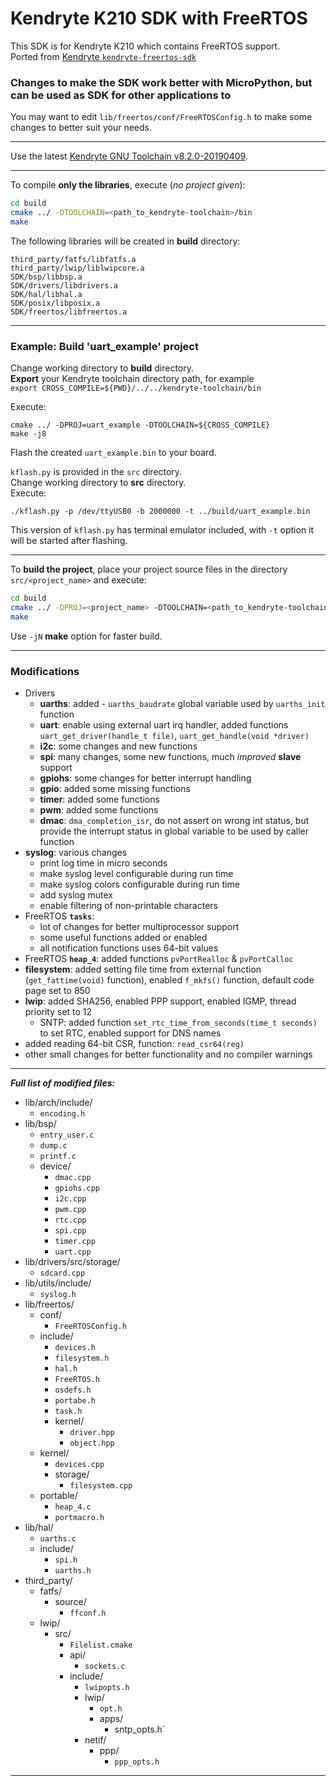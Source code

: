 Kendryte K210 SDK with FreeRTOS
======

This SDK is for Kendryte K210 which contains FreeRTOS support. <br> 
Ported from [Kendryte `kendryte-freertos-sdk`](https://github.com/kendryte/kendryte-freertos-sdk)

### Changes to make the SDK work better with MicroPython, but can be used as SDK for other applications to

You may want to edit `lib/freertos/conf/FreeRTOSConfig.h` to make some changes to better suit your needs.

---

Use the latest [Kendryte GNU Toolchain v8.2.0-20190409](https://github.com/kendryte/kendryte-gnu-toolchain/releases/tag/v8.2.0-20190409).

---

To compile **only the libraries**, execute (_no project given_):

```bash
cd build
cmake ../ -DTOOLCHAIN=<path_to_kendryte-toolchain>/bin
make 
```

The following libraries will be created in **build** directory:

```
third_party/fatfs/libfatfs.a
third_party/lwip/liblwipcore.a
SDK/bsp/libbsp.a
SDK/drivers/libdrivers.a
SDK/hal/libhal.a
SDK/posix/libposix.a
SDK/freertos/libfreertos.a
```

---

### Example: Build 'uart_example' project

Change working directory to **build** directory.<br>
**Export** your Kendryte toolchain directory path, for example<br>
`export CROSS_COMPILE=${PWD}/../../kendryte-toolchain/bin`

Execute:

```
cmake ../ -DPROJ=uart_example -DTOOLCHAIN=${CROSS_COMPILE}
make -j8
```

Flash the created `uart_example.bin` to your board.

`kflash.py` is provided in the `src` directory.<br>
Change working directory to **src** directory.<br>
Execute:

```
./kflash.py -p /dev/ttyUSB0 -b 2000000 -t ../build/uart_example.bin
```

This version of `kflash.py` has terminal emulator included, with `-t` option it will be started after flashing.


---

To **build the project**, place your project source files in the directory `src/<project_name>` and execute:

```bash
cd build
cmake ../ -DPROJ=<project_name> -DTOOLCHAIN=<path_to_kendryte-toolchain>/bin
make 
```

Use `-jN` **make** option for faster build.

---

### Modifications

* Drivers
  * **uarths**: added - `uarths_baudrate` global variable used by `uarths_init` function
  * **uart**: enable using external uart irq handler, added functions `uart_get_driver(handle_t file)`, `uart_get_handle(void *driver)`
  * **i2c**: some changes and new functions
  * **spi**: many changes, some new functions, much _improved_ **slave** support
  * **gpiohs**: some changes for better interrupt handling
  * **gpio**: added some missing functions
  * **timer**: added some functions
  * **pwm**: added some functions
  * **dmac**: `dma_completion_isr`, do not assert on wrong int status, but provide the interrupt status in global variable to be used by caller function 
* **syslog**: various changes
  * print log time in micro seconds
  * make syslog level configurable during run time
  * make syslog colors configurable during run time
  * add syslog mutex
  * enable filtering of non-printable characters
* FreeRTOS **`tasks`**:
  * lot of changes for better multiprocessor support
  * some useful functions added or enabled
  * all notification functions uses 64-bit values
* FreeRTOS **`heap_4`**: added functions `pvPortRealloc` & `pvPortCalloc`
* **filesystem**: added setting file time from external function (`get_fattime(void)` function), enabled `f_mkfs()` function, default code page set to 850
* **lwip**: added SHA256, enabled PPP support, enabled IGMP, thread priority set to 12
  * SNTP: added function `set_rtc_time_from_seconds(time_t seconds)` to set RTC, enabled support for DNS names
* added reading 64-bit CSR, function: `read_csr64(reg)`
* other small changes for better functionality and no compiler warnings

---

_**Full list of modified files:**_

* lib/arch/include/
  * `encoding.h`
* lib/bsp/
  * `entry_user.c`
  * `dump.c`
  * `printf.c`
  * device/
    * `dmac.cpp`
    * `gpiohs.cpp`
    * `i2c.cpp`
    * `pwm.cpp`
    * `rtc.cpp`
    * `spi.cpp`
    * `timer.cpp`
    * `uart.cpp`
* lib/drivers/src/storage/
  * `sdcard.cpp`
* lib/utils/include/
  * `syslog.h`
* lib/freertos/
  * conf/
    * `FreeRTOSConfig.h`
  * include/
    * `devices.h`
    * `filesystem.h`
    * `hal.h`
    * `FreeRTOS.h`
    * `osdefs.h`
    * `portabe.h`
    * `task.h`
    * kernel/
      * `driver.hpp`
      * `object.hpp`
  * kernel/
    * `devices.cpp`
    * storage/
      * `filesystem.cpp`
  * portable/
    * `heap_4.c`
    * `portmacro.h`
* lib/hal/
  * `uarths.c`
  * include/
    * `spi.h`
    * `uarths.h`
* third_party/
  * fatfs/
    * source/
      * `ffconf.h`
  * lwip/
    * src/
      * `Filelist.cmake`
      * api/
        * `sockets.c`
      * include/
        * `lwipopts.h`
        * lwip/
          * `opt.h`
          * apps/
            * sntp_opts.h`
        * netif/
          * ppp/
            * `ppp_opts.h`

---
